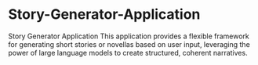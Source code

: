 # Story-Generator-Application
Story Generator Application This application provides a flexible framework for generating short stories or novellas based on user input, leveraging the power of large language models to create structured, coherent narratives.
